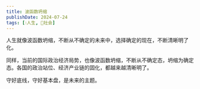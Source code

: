 ```yaml
---
title: 波函数坍缩
publishDate: 2024-07-24
tags: [💧人生, 👫社会]
---
```


人生就像波函数坍缩，不断从不确定的未来中，选择确定的现在，不断清晰明了化。

同样，当前的国际政治经济局势，也像波函数坍缩，不断从不确定态，坍缩为确定态。各国的政治站位、经济产业链的固化，都越来越清晰明了。

守好底线，守好基本盘，是未来的主题。
